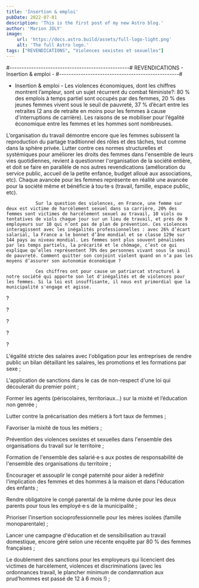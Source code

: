 ```yaml
---
title: 'Insertion & emploi'
pubDate: 2022-07-01
description: 'This is the first post of my new Astro blog.'
author: 'Marion JOLY'
image:
    url: 'https://docs.astro.build/assets/full-logo-light.png'
    alt: 'The full Astro logo.'
tags: ["REVENDICATIONS", "Violences sexistes et sexuelles"]
---
```

 #--------------------------------------------------#
REVENDICATIONS - Insertion & emploi -
#--------------------------------------------------#
- Insertion & emploi -
               Les violences économiques, dont les chiffres montrent l’ampleur, sont un sujet récurrent du combat féministe?: 80 % des emplois à temps partiel sont occupés par des femmes, 20 % des jeunes femmes vivent sous le seuil de pauvreté, 37 % d’écart entre les retraites (2 ans de retraite en moins pour les femmes à cause d'interruptions de carrière). Les raisons de se mobiliser pour l’égalité économique entre les femmes et les hommes sont nombreuses.

L’organisation du travail démontre encore que les femmes subissent la reproduction du partage traditionnel des rôles et des tâches, tout comme dans la sphère privée. Lutter contre ces normes structurelles et systémiques pour améliorer les droits des femmes dans l'ensemble de leurs vies quotidiennes, revient à questionner l'organisation de la société entière, et doit se faire en parallèle de nos autres revendications (amélioration du service public, accueil de la petite enfance, budget alloué aux associations, etc). Chaque avancée pour les femmes représente en réalité une avancée pour la société même et bénéficie à tou·te·s (travail, famille, espace public, etc).

               Sur la question des violences, en France, une femme sur deux est victime de harcèlement sexuel dans sa carrière, 20% des femmes sont victimes de harcèlement sexuel au travail, 10 viols ou tentatives de viols chaque jour sur un lieu de travail, et près de 9 employeurs sur 10 qui n’ont pas de plan de prévention. Ces violences interagissent avec les inégalités professionnelles : avec 26% d’écart salarial, la France a le bonnet d’âne mondial et se classe 129e sur 144 pays au niveau mondial. Les femmes sont plus souvent pénalisées par les temps partiels, la précarité et le chômage, c’est ce qui explique qu’elles représentent 70% des personnes vivant sous le seuil de pauvreté. Comment quitter son conjoint violent quand on n’a pas les moyens d’assurer son autonomie économique ?

               Ces chiffres ont pour cause un patriarcat structurel à notre société qui apporte son lot d'inégalités et de violences pour les femmes. Si la loi est insuffisante, il nous est primordial que la municipalité s'engage et agisse.

?

?

?

?

?

L'égalité stricte des salaires avec l'obligation pour les entreprises de rendre public un bilan détaillant les salaires, les promotions et les formations par sexe ;

L'application de sanctions dans le cas de non-respect d'une loi qui découlerait du premier point ;

Former les agents (périscolaires, territoriaux…) sur la mixité et l’éducation non genrée ;

Lutter contre la précarisation des métiers à fort taux de femmes ;

Favoriser la mixité de tous les métiers ;

Prévention des violences sexistes et sexuelles dans l'ensemble des organisations du travail sur le territoire ;

Formation de l'ensemble des salarié·e·s aux postes de responsabilité de l'ensemble des organisations du territoire ;

Encourager et assouplir le congé paternité pour aider à redéfinir l'implication des femmes et des hommes à la maison et dans l'éducation des enfants ;

Rendre obligatoire le congé parental de la même durée pour les deux parents pour tous les employé·e·s de la municipalité ;

Prioriser l’insertion socioprofessionnelle pour les mères isolées (famille monoparentale) ;

Lancer une campagne d'éducation et de sensibilisation au travail domestique, encore géré selon une récente enquête par 80 % des femmes françaises ;

Le doublement des sanctions pour les employeurs qui licencient des victimes de harcèlement, violences et discriminations (avec les ordonnances travail, le plancher minimum de condamnation aux prud’hommes est passé de 12 à 6 mois !) ;

